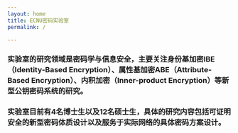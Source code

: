 ```yaml
---
layout: home
title: ECNU密码实验室
permalink: /

---
```



### 实验室的研究领域是密码学与信息安全，主要关注身份基加密IBE（Identity-Based Encryption）、属性基加密ABE（Attribute-Based Encryption）、内积加密（Inner-product Encryption）等新型公钥密码系统的研究。

### 实验室目前有4名博士生以及12名硕士生，具体的研究内容包括可证明安全的新型密码体质设计以及服务于实际网络的具体密码方案设计。

